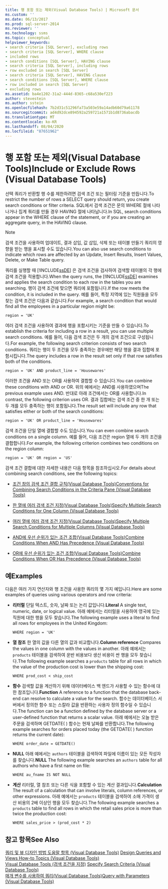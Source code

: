 ```yaml
---
title: 행 포함 또는 제외(Visual Database Tools) | Microsoft 문서
ms.custom: ''
ms.date: 06/13/2017
ms.prod: sql-server-2014
ms.reviewer: ''
ms.technology: ssms
ms.topic: conceptual
helpviewer_keywords:
- search criteria [SQL Server], excluding rows
- search criteria [SQL Server], WHERE clause
- included rows
- search conditions [SQL Server], HAVING clause
- search criteria [SQL Server], including rows
- row excluded in search [SQL Server]
- search criteria [SQL Server], HAVING clause
- search conditions [SQL Server], WHERE clause
- row included in search [SQL Server]
- excluding rows
ms.assetid: ba4e1202-31a2-444d-8365-c68a530ef223
author: stevestein
ms.author: sstein
ms.openlocfilehash: 7b2d31c51296fa73a503e59a14adb60d79a61178
ms.sourcegitcommit: ad4d92dce894592a259721a1571b1d8736abacdb
ms.translationtype: MT
ms.contentlocale: ko-KR
ms.lasthandoff: 08/04/2020
ms.locfileid: "87651962"
---
```

# <a name="include-or-exclude-rows-visual-database-tools"></a><span data-ttu-id="97ef5-102">행 포함 또는 제외(Visual Database Tools)</span><span class="sxs-lookup"><span data-stu-id="97ef5-102">Include or Exclude Rows (Visual Database Tools)</span></span>
  <span data-ttu-id="97ef5-103">선택 쿼리가 반환할 행 수를 제한하려면 검색 조건 또는 필터링 기준을 만듭니다.</span><span class="sxs-lookup"><span data-stu-id="97ef5-103">To restrict the number of rows a SELECT query should return, you create search conditions or filter criteria.</span></span> <span data-ttu-id="97ef5-104">SQL에서 검색 조건은 문의 WHERE 절에 나타나거나 집계 쿼리를 만들 경우 HAVING 절에 나타납니다.</span><span class="sxs-lookup"><span data-stu-id="97ef5-104">In SQL, search conditions appear in the WHERE clause of the statement, or if you are creating an aggregate query, in the HAVING clause.</span></span>  
  
> [!NOTE]  
>  <span data-ttu-id="97ef5-105">검색 조건을 사용하여 업데이트, 결과 삽입, 값 삽입, 삭제 또는 테이블 만들기 쿼리의 영향을 받는 행을 표시할 수도 있습니다.</span><span class="sxs-lookup"><span data-stu-id="97ef5-105">You can also use search conditions to indicate which rows are affected by an Update, Insert Results, Insert Values, Delete, or Make Table query.</span></span>  
  
 <span data-ttu-id="97ef5-106">쿼리를 실행할 때 [!INCLUDE[ssDE](../../includes/ssde-md.md)] 은 검색 조건을 검사하여 검색할 테이블의 각 행에 검색 조건을 적용합니다.</span><span class="sxs-lookup"><span data-stu-id="97ef5-106">When the query runs, the [!INCLUDE[ssDE](../../includes/ssde-md.md)] examines and applies the search condition to each row in the tables you are searching.</span></span> <span data-ttu-id="97ef5-107">행이 검색 조건에 맞으면 쿼리에 포함됩니다.</span><span class="sxs-lookup"><span data-stu-id="97ef5-107">If the row meets the condition, it is included in the query.</span></span> <span data-ttu-id="97ef5-108">예를 들어, 특정 지역에 있는 직원들을 모두 찾는 검색 조건은 다음과 같습니다.</span><span class="sxs-lookup"><span data-stu-id="97ef5-108">For example, a search condition that would find all the employees in a particular region might be:</span></span>  
  
```  
region = 'UK'  
```  
  
 <span data-ttu-id="97ef5-109">여러 검색 조건을 사용하여 결과에 행을 포함시키는 기준을 만들 수 있습니다.</span><span class="sxs-lookup"><span data-stu-id="97ef5-109">To establish the criteria for including a row in a result, you can use multiple search conditions.</span></span> <span data-ttu-id="97ef5-110">예를 들어, 다음 검색 조건은 두 개의 검색 조건으로 구성됩니다.</span><span class="sxs-lookup"><span data-stu-id="97ef5-110">For example, the following search criterion consists of two search conditions.</span></span> <span data-ttu-id="97ef5-111">쿼리는 행이 두 조건을 모두 충족하는 경우에만 해당 행을 결과 집합에 포함시킵니다.</span><span class="sxs-lookup"><span data-stu-id="97ef5-111">The query includes a row in the result set only if that row satisfies both of the conditions.</span></span>  
  
```  
region = 'UK' AND product_line = 'Housewares'  
```  
  
 <span data-ttu-id="97ef5-112">이러한 조건을 AND 또는 OR를 사용하여 결합할 수 있습니다.</span><span class="sxs-lookup"><span data-stu-id="97ef5-112">You can combine these conditions with AND or OR.</span></span> <span data-ttu-id="97ef5-113">위의 예에서는 AND를 사용하였으며</span><span class="sxs-lookup"><span data-stu-id="97ef5-113">The previous example uses AND.</span></span> <span data-ttu-id="97ef5-114">반대로 아래 조건에서는 OR를 사용합니다.</span><span class="sxs-lookup"><span data-stu-id="97ef5-114">In contrast, the following criterion uses OR.</span></span> <span data-ttu-id="97ef5-115">결과 집합에는 검색 조건 중 한 개 또는 두 개를 모두 충족하는 행이 포함됩니다.</span><span class="sxs-lookup"><span data-stu-id="97ef5-115">The result set will include any row that satisfies either or both of the search conditions:</span></span>  
  
```  
region = 'UK' OR product_line = 'Housewares'  
```  
  
 <span data-ttu-id="97ef5-116">검색 조건을 단일 열에 결합할 수도 있습니다.</span><span class="sxs-lookup"><span data-stu-id="97ef5-116">You can even combine search conditions on a single column.</span></span> <span data-ttu-id="97ef5-117">예를 들어, 다음 조건은 region 열에 두 개의 조건을 결합합니다.</span><span class="sxs-lookup"><span data-stu-id="97ef5-117">For example, the following criterion combines two conditions on the region column:</span></span>  
  
```  
region = 'UK' OR region = 'US'  
```  
  
 <span data-ttu-id="97ef5-118">검색 조건 결합에 대한 자세한 내용은 다음 항목을 참조하십시오.</span><span class="sxs-lookup"><span data-stu-id="97ef5-118">For details about combining search conditions, see the following topics:</span></span>  
  
-   [<span data-ttu-id="97ef5-119">조건 창의 검색 조건 결합 규칙&#40;Visual Database Tools&#41;</span><span class="sxs-lookup"><span data-stu-id="97ef5-119">Conventions for Combining Search Conditions in the Criteria Pane &#40;Visual Database Tools&#41;</span></span>](conventions-combine-search-conditions-in-criteria-pane-visual-db-tools.md)  
  
-   [<span data-ttu-id="97ef5-120">한 열에 여러 검색 조건 지정&#40;Visual Database Tools&#41;</span><span class="sxs-lookup"><span data-stu-id="97ef5-120">Specify Multiple Search Conditions for One Column &#40;Visual Database Tools&#41;</span></span>](visual-database-tools.md)  
  
-   [<span data-ttu-id="97ef5-121">여러 열에 여러 검색 조건 지정&#40;Visual Database Tools&#41;</span><span class="sxs-lookup"><span data-stu-id="97ef5-121">Specify Multiple Search Conditions for Multiple Columns &#40;Visual Database Tools&#41;</span></span>](specify-multiple-search-conditions-for-multiple-columns-visual-database-tools.md)  
  
-   [<span data-ttu-id="97ef5-122">AND에 우선 순위가 있는 조건 조합&#40;Visual Database Tools&#41;</span><span class="sxs-lookup"><span data-stu-id="97ef5-122">Combine Conditions When AND Has Precedence &#40;Visual Database Tools&#41;</span></span>](combine-conditions-when-and-has-precedence-visual-database-tools.md)  
  
-   [<span data-ttu-id="97ef5-123">OR에 우선 순위가 있는 조건 조합&#40;Visual Database Tools&#41;</span><span class="sxs-lookup"><span data-stu-id="97ef5-123">Combine Conditions When OR Has Precedence &#40;Visual Database Tools&#41;</span></span>](combine-conditions-when-or-has-precedence-visual-database-tools.md)  
  
## <a name="examples"></a><span data-ttu-id="97ef5-124">예</span><span class="sxs-lookup"><span data-stu-id="97ef5-124">Examples</span></span>  
 <span data-ttu-id="97ef5-125">다음은 여러 가지 연산자와 행 조건을 사용한 쿼리의 몇 가지 예입니다.</span><span class="sxs-lookup"><span data-stu-id="97ef5-125">Here are some examples of queries using various operators and row criteria:</span></span>  
  
-   <span data-ttu-id="97ef5-126">**리터럴** 단일 텍스트, 숫자, 날짜 또는 논리 값입니다.</span><span class="sxs-lookup"><span data-stu-id="97ef5-126">**Literal** A single text, numeric, date, or logical value.</span></span> <span data-ttu-id="97ef5-127">아래 예에서는 리터럴을 사용하여 영국에 있는 직원에 대한 행을 모두 찾습니다.</span><span class="sxs-lookup"><span data-stu-id="97ef5-127">The following example uses a literal to find all rows for employees in the United Kingdom:</span></span>  
  
    ```  
    WHERE region = 'UK'  
    ```  
  
-   <span data-ttu-id="97ef5-128">**열 참조** 한 열의 값을 다른 열의 값과 비교합니다.</span><span class="sxs-lookup"><span data-stu-id="97ef5-128">**Column reference** Compares the values in one column with the values in another.</span></span> <span data-ttu-id="97ef5-129">아래 예에서는 `products` 테이블을 검색하여 운반 비용보다 생산 비용이 싼 행을 모두 찾습니다.</span><span class="sxs-lookup"><span data-stu-id="97ef5-129">The following example searches a `products` table for all rows in which the value of the production cost is lower than the shipping cost:</span></span>  
  
    ```  
    WHERE prod_cost < ship_cost  
    ```  
  
-   <span data-ttu-id="97ef5-130">**함수** 검색할 값을 계산하기 위해 데이터베이스 백 엔드가 사용할 수 있는 함수에 대한 참조입니다.</span><span class="sxs-lookup"><span data-stu-id="97ef5-130">**Function** A reference to a function that the database back-end can resolve to calculate a value for the search.</span></span> <span data-ttu-id="97ef5-131">함수는 데이터베이스 서버에서 정의한 함수 또는 스칼라 값을 반환하는 사용자 정의 함수일 수 있습니다.</span><span class="sxs-lookup"><span data-stu-id="97ef5-131">The function can be a function defined by the database server or a user-defined function that returns a scalar value.</span></span> <span data-ttu-id="97ef5-132">아래 예에서는 오늘 받은 주문을 검색하며 GETDATE( ) 함수는 현재 날짜를 반환합니다.</span><span class="sxs-lookup"><span data-stu-id="97ef5-132">The following example searches for orders placed today (the GETDATE( ) function returns the current date):</span></span>  
  
    ```  
    WHERE order_date = GETDATE()  
    ```  
  
-   <span data-ttu-id="97ef5-133">**NULL** 아래 예에서는 `authors` 테이블을 검색하여 파일에 이름이 있는 모든 작성자를 찾습니다.</span><span class="sxs-lookup"><span data-stu-id="97ef5-133">**NULL** The following example searches an `authors` table for all authors who have a first name on file:</span></span>  
  
    ```  
    WHERE au_fname IS NOT NULL  
    ```  
  
-   <span data-ttu-id="97ef5-134">**계산** 리터럴, 열 참조 또는 다른 식을 포함할 수 있는 계산 결과입니다.</span><span class="sxs-lookup"><span data-stu-id="97ef5-134">**Calculation** The result of a calculation that can involve literals, column references, or other expressions.</span></span> <span data-ttu-id="97ef5-135">아래 예에서는 `products` 테이블을 검색하여 소매 가격이 생산 비용의 2배 이상인 행을 모두 찾습니다.</span><span class="sxs-lookup"><span data-stu-id="97ef5-135">The following example searches a `products` table to find all rows in which the retail sales price is more than twice the production cost:</span></span>  
  
    ```  
    WHERE sales_price > (prod_cost * 2)  
    ```  
  
## <a name="see-also"></a><span data-ttu-id="97ef5-136">참고 항목</span><span class="sxs-lookup"><span data-stu-id="97ef5-136">See Also</span></span>  
 <span data-ttu-id="97ef5-137">[쿼리 및 뷰 디자인 방법 도움말 항목 &#40;Visual Database Tools&#41;](design-queries-and-views-how-to-topics-visual-database-tools.md) </span><span class="sxs-lookup"><span data-stu-id="97ef5-137">[Design Queries and Views How-to Topics &#40;Visual Database Tools&#41;](design-queries-and-views-how-to-topics-visual-database-tools.md) </span></span>  
 <span data-ttu-id="97ef5-138">[Visual Database Tools &#40;검색 조건을 지정&#41;](specify-search-criteria-visual-database-tools.md) </span><span class="sxs-lookup"><span data-stu-id="97ef5-138">[Specify Search Criteria &#40;Visual Database Tools&#41;](specify-search-criteria-visual-database-tools.md) </span></span>  
 [<span data-ttu-id="97ef5-139">매개 변수를 사용하여 쿼리&#40;Visual Database Tools&#41;</span><span class="sxs-lookup"><span data-stu-id="97ef5-139">Query with Parameters &#40;Visual Database Tools&#41;</span></span>](query-with-parameters-visual-database-tools.md)  
  
  
